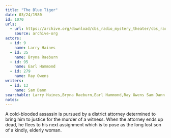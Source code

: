 ```yaml
---
title: "The Blue Tiger"
date: 03/24/1980
id: 1070
urls: 
  - url: https://archive.org/download/cbs_radio_mystery_theater/cbs_radio_mystery_theater-1051-1100.zip/cbs_radio_mystery_theater-1051-1100%2Fcbsrmt_1070_the_blue_tiger.mp3
    source: archive-org
actors:  
  - id: 9
    name: Larry Haines  
  - id: 35
    name: Bryna Raeburn  
  - id: 95
    name: Earl Hammond  
  - id: 279
    name: Ray Owens
writers:  
  - id: 13
    name: Sam Dann
searchable: Larry Haines,Bryna Raeburn,Earl Hammond,Ray Owens Sam Dann
notes:  
---
```

A cold-blooded assassin is pursued by a district attorney determined to bring him to justice for the murder of a witness. When the attorney ends up dead, he flees to his next assignment which is to pose as the long lost son of a kindly, elderly woman.